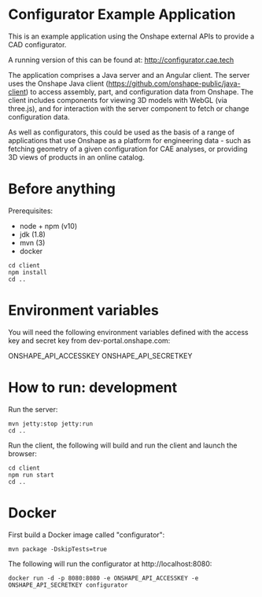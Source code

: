 # Configurator Example Application

This is an example application using the Onshape external APIs to provide a CAD configurator.

A running version of this can be found at: http://configurator.cae.tech

The application comprises a Java server and an Angular client. The server uses the Onshape Java client (https://github.com/onshape-public/java-client) to access assembly, part, and configuration data from Onshape. The client includes components for viewing 3D models with WebGL (via three.js), and for interaction with the server component to fetch or change configuration data.

As well as configurators, this could be used as the basis of a range of applications that use Onshape as a platform for engineering data - such as fetching geometry of a given configuration for CAE analyses, or providing 3D views of products in an online catalog.


# Before anything

Prerequisites:
* node + npm (v10)
* jdk (1.8)
* mvn (3)
* docker

```
cd client
npm install
cd ..
```

# Environment variables

You will need the following environment variables defined with the access key and secret key from dev-portal.onshape.com:

ONSHAPE_API_ACCESSKEY
ONSHAPE_API_SECRETKEY


# How to run: development

Run the server:

```
mvn jetty:stop jetty:run
cd ..
```

Run the client, the following will build and run the client and launch the browser:

```
cd client
npm run start
cd ..
```

# Docker

First build a Docker image called "configurator":
```
mvn package -DskipTests=true
```

The following will run the configurator at http://localhost:8080:

```
docker run -d -p 8080:8080 -e ONSHAPE_API_ACCESSKEY -e ONSHAPE_API_SECRETKEY configurator
```
